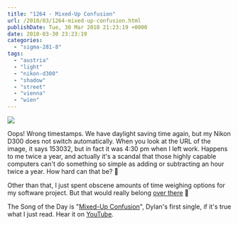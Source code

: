 ```yaml
---
title: "1264 - Mixed-Up Confusion"
url: /2010/03/1264-mixed-up-confusion.html
publishDate: Tue, 30 Mar 2010 21:23:19 +0000
date: 2010-03-30 23:23:19
categories: 
  - "sigma-281-8"
tags: 
  - "austria"
  - "light"
  - "nikon-d300"
  - "shadow"
  - "street"
  - "vienna"
  - "wien"
---
```

<a target="_blank" href="https://d25zfm9zpd7gm5.cloudfront.net/1200x1200/2010/20100330_153032_ps.jpg"><img src="https://d25zfm9zpd7gm5.cloudfront.net/0600x0600/2010/20100330_153032_ps.jpg" /></a>

Oops! Wrong timestamps. We have daylight saving time again, but my Nikon D300 does not switch automatically. When you look at the URL of the image, it says 153032, but in fact it was 4:30 pm when I left work. Happens to me twice a year, and actually it's a scandal that those highly capable computers can't do something so simple as adding or subtracting an hour twice a year. How hard can that be? 🙂

 Other than that, I just spent obscene amounts of time weighing options for my software project. But that would really belong <a target="_blank" href="http://programming.manessinger.com/">over there</a> 🙂

The Song of the Day is "<a target="_blank" href="http://www.lyricsmode.com/lyrics/b/bob_dylan/mixed_up_confusion.html">Mixed-Up Confusion</a>", Dylan's first single, if it's true what I just read. Hear it on <a target="_blank" href="http://www.youtube.com/watch?v=KZLX5FaSe8A">YouTube</a>.
